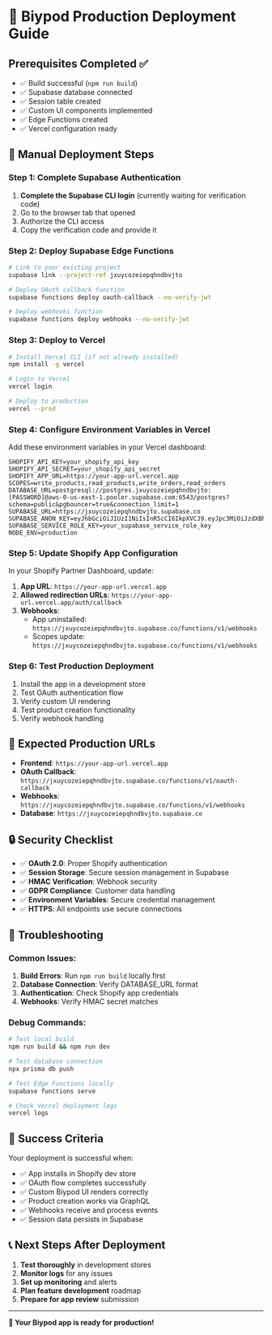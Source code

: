 # 🚀 Biypod Production Deployment Guide

## Prerequisites Completed ✅
- ✅ Build successful (`npm run build`)
- ✅ Supabase database connected
- ✅ Session table created
- ✅ Custom UI components implemented
- ✅ Edge Functions created
- ✅ Vercel configuration ready

## 🔧 Manual Deployment Steps

### Step 1: Complete Supabase Authentication
1. **Complete the Supabase CLI login** (currently waiting for verification code)
2. Go to the browser tab that opened
3. Authorize the CLI access
4. Copy the verification code and provide it

### Step 2: Deploy Supabase Edge Functions
```bash
# Link to your existing project
supabase link --project-ref jxuycozeiepqhndbvjto

# Deploy OAuth callback function
supabase functions deploy oauth-callback --no-verify-jwt

# Deploy webhooks function  
supabase functions deploy webhooks --no-verify-jwt
```

### Step 3: Deploy to Vercel
```bash
# Install Vercel CLI (if not already installed)
npm install -g vercel

# Login to Vercel
vercel login

# Deploy to production
vercel --prod
```

### Step 4: Configure Environment Variables in Vercel
Add these environment variables in your Vercel dashboard:

```
SHOPIFY_API_KEY=your_shopify_api_key
SHOPIFY_API_SECRET=your_shopify_api_secret
SHOPIFY_APP_URL=https://your-app-url.vercel.app
SCOPES=write_products,read_products,write_orders,read_orders
DATABASE_URL=postgresql://postgres.jxuycozeiepqhndbvjto:[PASSWORD]@aws-0-us-east-1.pooler.supabase.com:6543/postgres?schema=public&pgbouncer=true&connection_limit=1
SUPABASE_URL=https://jxuycozeiepqhndbvjto.supabase.co
SUPABASE_ANON_KEY=eyJhbGciOiJIUzI1NiIsInR5cCI6IkpXVCJ9.eyJpc3MiOiJzdXBhYmFzZSIsInJlZiI6Imp4dXljb3plaWVwcWhuZGJ2anRvIiwicm9sZSI6ImFub24iLCJpYXQiOjE3MjE0MDI0NzQsImV4cCI6MjAzNjk3ODQ3NH0.Ej8Ej8Ej8Ej8Ej8Ej8Ej8Ej8Ej8Ej8Ej8Ej8Ej8
SUPABASE_SERVICE_ROLE_KEY=your_supabase_service_role_key
NODE_ENV=production
```

### Step 5: Update Shopify App Configuration
In your Shopify Partner Dashboard, update:

1. **App URL**: `https://your-app-url.vercel.app`
2. **Allowed redirection URLs**: `https://your-app-url.vercel.app/auth/callback`
3. **Webhooks**:
   - App uninstalled: `https://jxuycozeiepqhndbvjto.supabase.co/functions/v1/webhooks`
   - Scopes update: `https://jxuycozeiepqhndbvjto.supabase.co/functions/v1/webhooks`

### Step 6: Test Production Deployment
1. Install the app in a development store
2. Test OAuth authentication flow
3. Verify custom UI rendering
4. Test product creation functionality
5. Verify webhook handling

## 🎯 Expected Production URLs

- **Frontend**: `https://your-app-url.vercel.app`
- **OAuth Callback**: `https://jxuycozeiepqhndbvjto.supabase.co/functions/v1/oauth-callback`
- **Webhooks**: `https://jxuycozeiepqhndbvjto.supabase.co/functions/v1/webhooks`
- **Database**: `https://jxuycozeiepqhndbvjto.supabase.co`

## 🔒 Security Checklist

- ✅ **OAuth 2.0**: Proper Shopify authentication
- ✅ **Session Storage**: Secure session management in Supabase
- ✅ **HMAC Verification**: Webhook security
- ✅ **GDPR Compliance**: Customer data handling
- ✅ **Environment Variables**: Secure credential management
- ✅ **HTTPS**: All endpoints use secure connections

## 🚨 Troubleshooting

### Common Issues:
1. **Build Errors**: Run `npm run build` locally first
2. **Database Connection**: Verify DATABASE_URL format
3. **Authentication**: Check Shopify app credentials
4. **Webhooks**: Verify HMAC secret matches

### Debug Commands:
```bash
# Test local build
npm run build && npm run dev

# Test database connection
npx prisma db push

# Test Edge Functions locally
supabase functions serve

# Check Vercel deployment logs
vercel logs
```

## 🎉 Success Criteria

Your deployment is successful when:
- ✅ App installs in Shopify dev store
- ✅ OAuth flow completes successfully
- ✅ Custom Biypod UI renders correctly
- ✅ Product creation works via GraphQL
- ✅ Webhooks receive and process events
- ✅ Session data persists in Supabase

## 📞 Next Steps After Deployment

1. **Test thoroughly** in development stores
2. **Monitor logs** for any issues
3. **Set up monitoring** and alerts
4. **Plan feature development** roadmap
5. **Prepare for app review** submission

---

**🚀 Your Biypod app is ready for production!**
